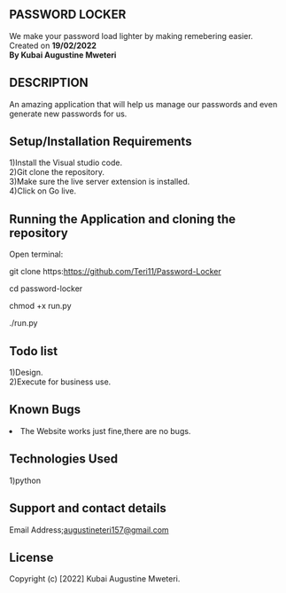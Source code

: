 ## PASSWORD LOCKER
We make your password load lighter by making remebering easier.<br>Created on <strong>19/02/2022</strong><br>
<strong>By Kubai Augustine Mweteri</strong>

## DESCRIPTION
 An amazing application that will help us manage our passwords and even generate new passwords for us.

 ## Setup/Installation Requirements
1)Install the Visual studio code.<br>2)Git clone the repository.<br>3)Make sure the live server extension is installed.<br>4)Click on Go live.

## Running the Application and cloning the repository
Open terminal:

git clone https:https://github.com/Teri11/Password-Locker

cd password-locker

chmod +x run.py

./run.py


## Todo list
1)Design.<br>2)Execute for business use.

## Known Bugs
<li>The Website works just fine,there are no bugs.</li>

## Technologies Used
1)python

## Support and contact details
Email Address;augustineteri157@gmail.com

## License
Copyright (c) [2022] Kubai Augustine Mweteri.
